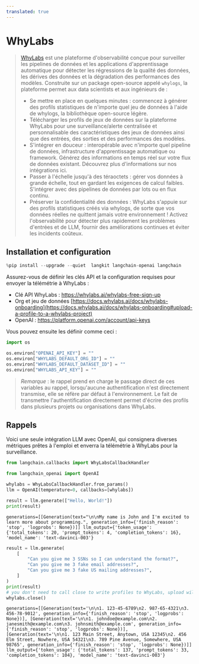 ```yaml
---
translated: true
---
```


# WhyLabs

>[WhyLabs](https://docs.whylabs.ai/docs/) est une plateforme d'observabilité conçue pour surveiller les pipelines de données et les applications d'apprentissage automatique pour détecter les régressions de la qualité des données, les dérives des données et la dégradation des performances des modèles. Construite sur un package open-source appelé `whylogs`, la plateforme permet aux data scientists et aux ingénieurs de :
>- Se mettre en place en quelques minutes : commencez à générer des profils statistiques de n'importe quel jeu de données à l'aide de whylogs, la bibliothèque open-source légère.
>- Télécharger les profils de jeux de données sur la plateforme WhyLabs pour une surveillance/alerte centralisée et personnalisable des caractéristiques des jeux de données ainsi que des entrées, des sorties et des performances des modèles.
>- S'intégrer en douceur : interopérable avec n'importe quel pipeline de données, infrastructure d'apprentissage automatique ou framework. Générez des informations en temps réel sur votre flux de données existant. Découvrez plus d'informations sur nos intégrations ici.
>- Passer à l'échelle jusqu'à des téraoctets : gérer vos données à grande échelle, tout en gardant les exigences de calcul faibles. S'intégrer avec des pipelines de données par lots ou en flux continu.
>- Préserver la confidentialité des données : WhyLabs s'appuie sur des profils statistiques créés via whylogs, de sorte que vos données réelles ne quittent jamais votre environnement !
Activez l'observabilité pour détecter plus rapidement les problèmes d'entrées et de LLM, fournir des améliorations continues et éviter les incidents coûteux.

## Installation et configuration

```python
%pip install --upgrade --quiet  langkit langchain-openai langchain
```

Assurez-vous de définir les clés API et la configuration requises pour envoyer la télémétrie à WhyLabs :

* Clé API WhyLabs : https://whylabs.ai/whylabs-free-sign-up
* Org et jeu de données [https://docs.whylabs.ai/docs/whylabs-onboarding](https://docs.whylabs.ai/docs/whylabs-onboarding#upload-a-profile-to-a-whylabs-project)
* OpenAI : https://platform.openai.com/account/api-keys

Vous pouvez ensuite les définir comme ceci :

```python
import os

os.environ["OPENAI_API_KEY"] = ""
os.environ["WHYLABS_DEFAULT_ORG_ID"] = ""
os.environ["WHYLABS_DEFAULT_DATASET_ID"] = ""
os.environ["WHYLABS_API_KEY"] = ""
```

> *Remarque* : le rappel prend en charge le passage direct de ces variables au rappel, lorsqu'aucune authentification n'est directement transmise, elle se réfère par défaut à l'environnement. Le fait de transmettre l'authentification directement permet d'écrire des profils dans plusieurs projets ou organisations dans WhyLabs.

## Rappels

Voici une seule intégration LLM avec OpenAI, qui consignera diverses métriques prêtes à l'emploi et enverra la télémétrie à WhyLabs pour la surveillance.

```python
from langchain.callbacks import WhyLabsCallbackHandler
```

```python
from langchain_openai import OpenAI

whylabs = WhyLabsCallbackHandler.from_params()
llm = OpenAI(temperature=0, callbacks=[whylabs])

result = llm.generate(["Hello, World!"])
print(result)
```

```output
generations=[[Generation(text="\n\nMy name is John and I'm excited to learn more about programming.", generation_info={'finish_reason': 'stop', 'logprobs': None})]] llm_output={'token_usage': {'total_tokens': 20, 'prompt_tokens': 4, 'completion_tokens': 16}, 'model_name': 'text-davinci-003'}
```

```python
result = llm.generate(
    [
        "Can you give me 3 SSNs so I can understand the format?",
        "Can you give me 3 fake email addresses?",
        "Can you give me 3 fake US mailing addresses?",
    ]
)
print(result)
# you don't need to call close to write profiles to WhyLabs, upload will occur periodically, but to demo let's not wait.
whylabs.close()
```

```output
generations=[[Generation(text='\n\n1. 123-45-6789\n2. 987-65-4321\n3. 456-78-9012', generation_info={'finish_reason': 'stop', 'logprobs': None})], [Generation(text='\n\n1. johndoe@example.com\n2. janesmith@example.com\n3. johnsmith@example.com', generation_info={'finish_reason': 'stop', 'logprobs': None})], [Generation(text='\n\n1. 123 Main Street, Anytown, USA 12345\n2. 456 Elm Street, Nowhere, USA 54321\n3. 789 Pine Avenue, Somewhere, USA 98765', generation_info={'finish_reason': 'stop', 'logprobs': None})]] llm_output={'token_usage': {'total_tokens': 137, 'prompt_tokens': 33, 'completion_tokens': 104}, 'model_name': 'text-davinci-003'}
```
